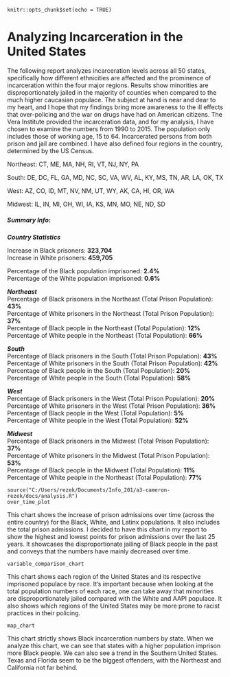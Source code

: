 
```{r setup, include=FALSE}
knitr::opts_chunk$set(echo = TRUE)
```

# **Analyzing Incarceration in the United States**

The following report analyzes incarceration levels across all 50 states, specifically how different ethnicities are affected and the prominence of incarceration within the four major regions. Results show minorities are disproportionately jailed in the majority of counties when compared to the much higher caucasian populace. The subject at hand is near and dear to my heart, and I hope that my findings bring more awareness to the ill effects that over-policing and the war on drugs have had on American citizens. The Vera Institute provided the incarceration data, and for my analysis, I have chosen to examine the numbers from 1990 to 2015. The population only includes those of working age, 15 to 64. Incarcerated persons from both prison and jail are combined. I have also defined four regions in the country, determined by the US Census.

Northeast: CT, ME, MA, NH, RI, VT, NJ, NY, PA

South: DE, DC, FL, GA, MD, NC, SC, VA, WV, AL, KY, MS, TN, AR, LA, OK, TX

West: AZ, CO, ID, MT, NV, NM, UT, WY, AK, CA, HI, OR, WA

Midwest: IL, IN, MI, OH, WI, IA, KS, MN, MO, NE, ND, SD

##### Summary Info:



***Country Statistics***

Increase in Black prisoners: **323,704**  
Increase in White prisoners: **459,705**

Percentage of the Black population imprisoned: **2.4%**  
Percentage of the White population imprisoned: **0.6%**

***Northeast***  
Percentage of Black prisoners in the Northeast (Total Prison Population): **43%**  
Percentage of White prisoners in the Northeast (Total Prison Population): **37%**  
Percentage of Black people in the Northeast (Total Population): **12%**  
Percentage of White people in the Northeast (Total Population): **66%**  

***South***  
Percentage of Black prisoners in the South (Total Prison Population): **43%**  
Percentage of White prisoners in the South (Total Prison Population): **42%**  
Percentage of Black people in the South (Total Population): **20%**  
Percentage of White people in the South (Total Population): **58%**  

***West***  
Percentage of Black prisoners in the West (Total Prison Population): **20%**  
Percentage of White prisoners in the West (Total Prison Population): **36%**  
Percentage of Black people in the West (Total Population): **5%**  
Percentage of White people in the West (Total Population): **52%**  

***Midwest***  
Percentage of Black prisoners in the Midwest (Total Prison Population): **37%**  
Percentage of White prisoners in the Midwest (Total Prison Population): **53%**  
Percentage of Black people in the Midwest (Total Population): **11%**  
Percentage of White people in the Northeast (Total Population): **77%**  

```{r}
source("C:/Users/rezek/Documents/Info_201/a3-cameron-rezek/docs/analysis.R")
over_time_plot
```

This chart shows the increase of prison admissions over time (across the entire country) for the Black, White, and Latinx populations. It also includes the total prison admissions. I decided to have this chart in my report to show the highest and lowest points for prison admissions over the last 25 years. It showcases the disproportionate jailing of Black people in the past and conveys that the numbers have mainly decreased over time. 

```{r}
variable_comparison_chart
```
This chart shows each region of the United States and its respective imprisoned populace by race. It’s important because when looking at the total population numbers of each race, one can take away that minorities are disproportionately jailed compared with the White and AAPI populace. It also shows which regions of the United States may be more prone to racist practices in their policing. 

```{r}
map_chart
```

This chart strictly shows Black incarceration numbers by state. When we analyze this chart, we can see that states with a higher population imprison more Black people. We can also see a trend in the Southern United States. Texas and Florida seem to be the biggest offenders, with the Northeast and California not far behind. 